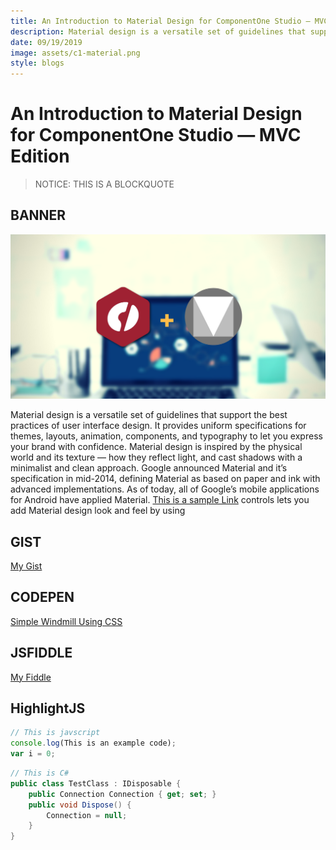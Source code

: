 ```yaml
---
title: An Introduction to Material Design for ComponentOne Studio — MVC Edition
description: Material design is a versatile set of guidelines that support the best practices of user interface design.
date: 09/19/2019
image: assets/c1-material.png
style: blogs
---
```


# An Introduction to Material Design for ComponentOne Studio — MVC Edition

> NOTICE:
> THIS IS A BLOCKQUOTE

## BANNER

![banner](../../assets/c1-material.png)

Material design is a versatile set of guidelines that support the best practices of user interface design. It provides uniform specifications for themes, layouts, animation, components, and typography to let you express your brand with confidence. Material design is inspired by the physical world and its texture — how they reflect light, and cast shadows with a minimalist and clean approach.
Google announced Material and it’s specification in mid-2014, defining Material as based on paper and ink with advanced implementations. As of today, all of Google’s mobile applications for Android have applied Material. [This is a sample Link](https://www.grapecity.com/en/aspnet-mvc) controls lets you add Material design look and feel by using 

## GIST
[My Gist](https://gist.github.com/iwannabebot/63bcc19a3a33b241f502a516edee56bc)

## CODEPEN
[Simple Windmill Using CSS](https://codepen.io/areal_alien/embed/xeaRRP?height=84&theme-id=0&default-tab=css,result)

## JSFIDDLE
[My Fiddle](http://jsfiddle.net/zalun/NmudS/embedded/result,js,html,css/dark/)

## HighlightJS
```js
// This is javscript
console.log(This is an example code);
var i = 0;
```

```cs
// This is C#
public class TestClass : IDisposable {
    public Connection Connection { get; set; }
    public void Dispose() {
        Connection = null;
    }
}
```